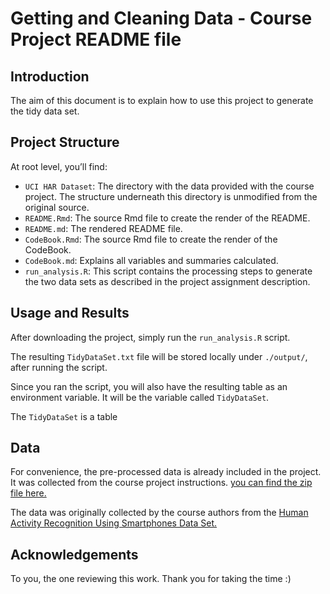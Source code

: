 Getting and Cleaning Data - Course Project README file
================

## Introduction

The aim of this document is to explain how to use this project to
generate the tidy data set.

## Project Structure

At root level, you’ll find:

- `UCI HAR Dataset`: The directory with the data provided with the
  course project. The structure underneath this directory is unmodified
  from the original source.
- `README.Rmd`: The source Rmd file to create the render of the README.
- `README.md`: The rendered README file.
- `CodeBook.Rmd`: The source Rmd file to create the render of the
  CodeBook.
- `CodeBook.md`: Explains all variables and summaries calculated.
- `run_analysis.R`: This script contains the processing steps to
  generate the two data sets as described in the project assignment
  description.

## Usage and Results

After downloading the project, simply run the `run_analysis.R` script.

The resulting `TidyDataSet.txt` file will be stored locally under
`./output/`, after running the script.

Since you ran the script, you will also have the resulting table as an
environment variable. It will be the variable called `TidyDataSet`.

The `TidyDataSet` is a table

## Data

For convenience, the pre-processed data is already included in the
project. It was collected from the course project instructions. [you can
find the zip file
here.](https://d396qusza40orc.cloudfront.net/getdata%2Fprojectfiles%2FUCI%20HAR%20Dataset.zip)

The data was originally collected by the course authors from the [Human
Activity Recognition Using Smartphones Data
Set.](http://archive.ics.uci.edu/ml/datasets/Human+Activity+Recognition+Using+Smartphones)

## Acknowledgements

To you, the one reviewing this work. Thank you for taking the time :)
